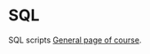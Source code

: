# SQL
SQL scripts
[General page of course](https://github.com/Data-Learn/data-engineering/blob/master/DE%20-%20101%20Guide.md).  

